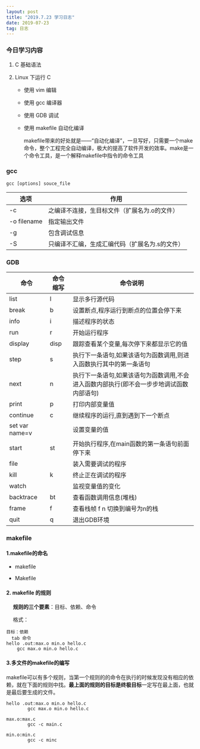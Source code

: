 ```yaml
---
layout: post
title: "2019.7.23 学习日志"
date: 2019-07-23
tag: 日志
---
```


### 今日学习内容

1. C 基础语法

2. Linux 下运行 C 

   * 使用 vim 编辑

   * 使用 gcc 编译器

   * 使用 GDB 调试

   * 使用 makefile 自动化编译

     makefile带来的好处就是——“自动化编译”，一旦写好，只需要一个make命令，整个工程完全自动编译，极大的提高了软件开发的效率。make是一个命令工具，是一个解释makefile中指令的命令工具



### gcc 

`gcc [options] souce_file`

| 选项        | 作用                                           |
| ----------- | ---------------------------------------------- |
| -c          | 之编译不连接，生目标文件（扩展名为.o的文件）   |
| -o filename | 指定输出文件                                   |
| -g          | 包含调试信息                                   |
| -S          | 只编译不汇编，生成汇编代码（扩展名为.s的文件） |



### GDB 

| **命令**       | **命令缩写** | **命令说明**                                                 |
| -------------- | ------------ | ------------------------------------------------------------ |
| list           | l            | 显示多行源代码                                               |
| break          | b            | 设置断点,程序运行到断点的位置会停下来                        |
| info           | i            | 描述程序的状态                                               |
| run            | r            | 开始运行程序                                                 |
| display        | disp         | 跟踪查看某个变量,每次停下来都显示它的值                      |
| step           | s            | 执行下一条语句,如果该语句为函数调用,则进入函数执行其中的第一条语句 |
| next           | n            | 执行下一条语句,如果该语句为函数调用,不会进入函数内部执行(即不会一步步地调试函数内部语句) |
| print          | p            | 打印内部变量值                                               |
| continue       | c            | 继续程序的运行,直到遇到下一个断点                            |
| set var name=v |              | 设置变量的值                                                 |
| start          | st           | 开始执行程序,在main函数的第一条语句前面停下来                |
| file           |              | 装入需要调试的程序                                           |
| kill           | k            | 终止正在调试的程序                                           |
| watch          |              | 监视变量值的变化                                             |
| backtrace      | bt           | 查看函数调用信息(堆栈)                                       |
| frame          | f            | 查看栈帧  f n 切换到编号为n的栈                              |
| quit           | q            | 退出GDB环境                                                  |

### makefile

#### 1.makefile的命名

* makefile

* Makefile

#### 2. makefile 的规则

  **规则的三个要素**：目标、依赖、命令

  格式：

```
目标：依赖
  tab 命令
hello .out:max.o min.o hello.c
	gcc max.o min.o hello.c

```

#### 3.多文件的makefile的编写

makefile可以有多个规则，当第一个规则的的命令在执行的时候发现没有相应的依赖，就在下面的规则中找。**最上面的规则的目标是终极目标**一定写在最上面，也就是最后要生成的文件。

```
hello .out:max.o min.o hello.c
		gcc max.o min.o hello.c

max.o:max.c
		gcc -c main.c

min.o:min.c
		gcc -c minc

```

